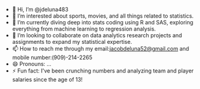 - 👋 Hi, I’m @jdeluna483
- 👀 I’m interested about sports, movies, and all things related to statistics.
- 🌱 I’m currently diving deep into stats coding using R and SAS, exploring everything from machine learning to regression analysis.
- 💞️ I’m looking to collaborate on data analytics research projects and assignments to expand my statistical expertise.
- 📫 How to reach me through my email:jacobdeluna52@gmail.com and mobile number:(909)-214-2265
- 😄 Pronouns: ...
- ⚡ Fun fact: I've been crunching numbers and analyzing team and player salaries since the age of 13!

<!---
jdeluna483/jdeluna483 is a ✨ special ✨ repository because its `README.md` (this file) appears on your GitHub profile.
You can click the Preview link to take a look at your changes.
--->
